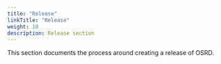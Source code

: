 ```yaml
---
title: "Release"
linkTitle: "Release"
weight: 10
description: Release section
---
```


This section documents the process around creating a release of OSRD.
